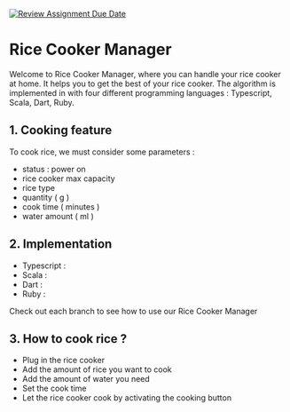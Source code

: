 [![Review Assignment Due Date](https://classroom.github.com/assets/deadline-readme-button-24ddc0f5d75046c5622901739e7c5dd533143b0c8e959d652212380cedb1ea36.svg)](https://classroom.github.com/a/PHq8Kfj_)

# Rice Cooker Manager

Welcome to Rice Cooker Manager, where you can handle your rice cooker at home. It helps you to get the best of your rice cooker.
The algorithm is implemented in with four different programming languages : Typescript, Scala, Dart, Ruby.

## 1. Cooking feature

To cook rice, we must consider some parameters :

- status : power on
- rice cooker max capacity
- rice type 
- quantity ( g )
- cook time ( minutes )
- water amount ( ml )

## 2. Implementation

- Typescript :
- Scala : 
- Dart : 
- Ruby :

Check out each branch to see how to use our Rice Cooker Manager

## 3. How to cook rice ?
- Plug in the rice cooker
- Add the amount of rice you want to cook
- Add the amount of water you need 
- Set the cook time
- Let the rice cooker cook by activating the cooking button

